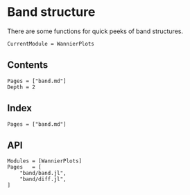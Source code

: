 # Band structure

There are some functions for quick peeks of band structures.

```@meta
CurrentModule = WannierPlots
```

## Contents

```@contents
Pages = ["band.md"]
Depth = 2
```

## Index

```@index
Pages = ["band.md"]
```

## API

```@autodocs
Modules = [WannierPlots]
Pages   = [
    "band/band.jl",
    "band/diff.jl",
]
```
